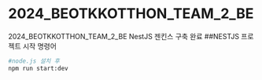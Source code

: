 # 2024_BEOTKKOTTHON_TEAM_2_BE
2024_BEOTKKOTTHON_TEAM_2_BE
NestJS 젠킨스 구축 완료
##NESTJS 프로젝트 시작 명령어
```bash
#node.js 설치 후
npm run start:dev
```
